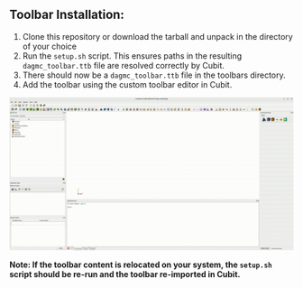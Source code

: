 ## Toolbar Installation:
  1. Clone this repository or download the tarball and unpack in the directory of your choice
  2. Run the `setup.sh` script. This ensures paths in the resulting `dagmc_toolbar.ttb` file are resolved correctly by Cubit.
  3. There should now be a `dagmc_toolbar.ttb` file in the toolbars directory.
  4. Add the toolbar using the custom toolbar editor in Cubit.

  ![](assets/toolbar_import.gif)


  **Note: If the toolbar content is relocated on your system, the `setup.sh` script should be re-run and the toolbar re-imported in Cubit.**